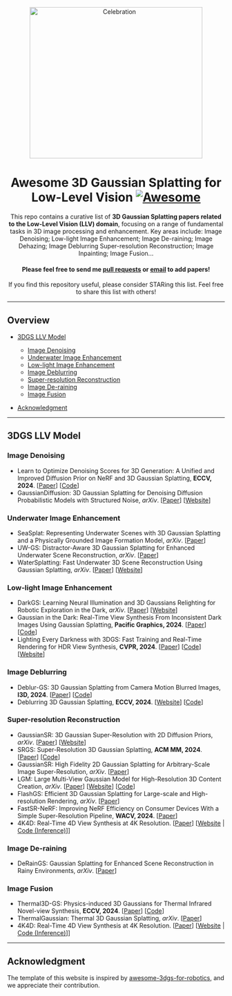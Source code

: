 <div align="center"> 
<img src="Images/image1.png" width="400" height="350" alt="Celebration"/>    
   
# Awesome 3D Gaussian Splatting for Low-Level Vision  [![Awesome](https://cdn.rawgit.com/sindresorhus/awesome/d7305f38d29fed78fa85652e3a63e154dd8e8829/media/badge.svg)](https://github.com/sindresorhus/awesome)
   
 


This repo contains a curative list of **3D Gaussian Splatting papers related to the Low-Level Vision (LLV) domain**, focusing on a range of fundamental tasks in 3D image processing and enhancement. Key areas include:  Image Denoising; Low-light Image Enhancement; Image De-raining; Image Dehazing; Image Deblurring
Super-resolution Reconstruction; Image Inpainting; Image Fusion...

#### Please feel free to send me [pull requests](https://github.com/moriyaya/awesome-3dgs-for-low-level-vision) or [email](mailto:luguoxinxin@163.com) to add papers! <br>

If you find this repository useful, please consider STARing this list. Feel free to share this list with others!
<div align="left">   
  
---

## Overview

  - [3DGS LLV Model](#3dgs-general-model)
    - [Image Denoising](#Image-Denoising)
    - [Underwater Image Enhancement](#Underwater-Image-Enhancement)
    - [Low-light Image Enhancement](#Low-light-Image-Enhancement)
    - [Image Deblurring](#Image-Deblurring)
    - [Super-resolution Reconstruction](#Super-resolution-Reconstruction)
    - [Image De-raining](#Image-De-raining)
    - [Image Fusion](#Image-Fusion)


  - [Acknowledgment](#Acknowledgment)

---
 




## 3DGS LLV Model

### Image Denoising
* Learn to Optimize Denoising Scores for 3D Generation: A Unified and Improved Diffusion Prior on NeRF and 3D Gaussian Splatting, **ECCV, 2024**. [[Paper](https://arxiv.org/pdf/2312.04820)] [[Code](https://github.com/yangxiaofeng/LODS)]
* GaussianDiffusion: 3D Gaussian Splatting for Denoising Diffusion Probabilistic Models with Structured Noise, *arXiv*. [[Paper](https://arxiv.org/pdf/2311.11221.pdf)] [[Website](https://arxiv.org/abs/2311.11221)]

### Underwater Image Enhancement
* SeaSplat: Representing Underwater Scenes with 3D Gaussian Splatting and a Physically Grounded Image Formation Model, *arXiv*. [[Paper](https://arxiv.org/pdf/2409.17345)]
* UW-GS: Distractor-Aware 3D Gaussian Splatting for Enhanced Underwater Scene Reconstruction, *arXiv*. [[Paper](https://arxiv.org/pdf/2410.01517)]
* WaterSplatting: Fast Underwater 3D Scene Reconstruction Using Gaussian Splatting, *arXiv*. [[Paper](https://arxiv.org/abs/2408.08206.pdf)] [[Website](https://water-splatting.github.io/)]

### Low-light Image Enhancement
* DarkGS: Learning Neural Illumination and 3D Gaussians Relighting for Robotic Exploration in the Dark, *arXiv*. [[Paper](https://arxiv.org/abs/2403.10814.pdf)]  [[Website](https://github.com/tyz1030/darkgs)]
* Gaussian in the Dark: Real-Time View Synthesis From Inconsistent Dark Images Using Gaussian Splatting, **Pacific Graphics, 2024**. [[Paper](https://arxiv.org/pdf/2408.09130.pdf)] [[Code](https://github.com/yec22/Gaussian-DK)]
* Lighting Every Darkness with 3DGS: Fast Training and Real-Time Rendering for HDR View Synthesis, **CVPR, 2024**. [[Paper](https://arxiv.org/abs/2406.06216.pdf)] [[Code](https://github.com/Srameo/LE3D)] [[Website](https://srameo.github.io/projects/le3d/)]

### Image Deblurring
* Deblur-GS: 3D Gaussian Splatting from Camera Motion Blurred Images, **I3D, 2024**. [[Paper](https://chaphlagical.icu/Deblur-GS/static/paper/Deblur_GS_author_version.pdf)]  [[Code](https://github.com/Chaphlagical/Deblur-GS)]
* Deblurring 3D Gaussian Splatting, **ECCV, 2024**. [[Website](https://benhenryl.github.io/Deblurring-3D-Gaussian-Splatting/)]  [[Code](https://github.com/benhenryL/Deblurring-3D-Gaussian-Splatting)]

### Super-resolution Reconstruction
* GaussianSR: 3D Gaussian Super-Resolution with 2D Diffusion Priors, *arXiv*. [[Paper](https://arxiv.org/abs/2406.10111.pdf)] [[Website](https://chchnii.github.io/GaussianSR/)]
* SRGS: Super-Resolution 3D Gaussian Splatting, **ACM MM, 2024**. [[Paper](https://arxiv.org/abs/2404.10318.pdf)] [[Code](https://github.com/XiangFeng66/SRGS)]
* GaussianSR: High Fidelity 2D Gaussian Splatting for Arbitrary-Scale Image Super-Resolution, *arXiv*. [[Paper](https://arxiv.org/abs/2407.18046.pdf)] 
* LGM: Large Multi-View Gaussian Model for High-Resolution 3D Content Creation, *arXiv*. [[Paper](https://arxiv.org/pdf/2402.05054.pdf)] [[Website](https://me.kiui.moe/lgm/)] [[Code](https://github.com/3DTopia/LGM)]
* FlashGS: Efficient 3D Gaussian Splatting for Large-scale and High-resolution Rendering, *arXiv*. [[Paper](https://arxiv.org/pdf/2408.07967.pdf)]
* FastSR-NeRF: Improving NeRF Efficiency on Consumer Devices With a Simple Super-Resolution Pipeline, **WACV, 2024**. [[Paper](https://openaccess.thecvf.com/content/WACV2024/papers/Lin_FastSR-NeRF_Improving_NeRF_Efficiency_on_Consumer_Devices_With_a_Simple_WACV_2024_paper.pdf)]
*  4K4D: Real-Time 4D View Synthesis at 4K Resolution. [[Paper](https://drive.google.com/file/d/1Y-C6ASIB8ofvcZkyZ_Vp-a2TtbiPw1Yx/view?usp=sharing)] [[Website](https://zju3dv.github.io/4k4d/) | [Code (Inference)](https://github.com/zju3dv/4K4D)]]

### Image De-raining
* DeRainGS: Gaussian Splatting for Enhanced Scene Reconstruction in Rainy Environments, *arXiv*. [[Paper](https://arxiv.org/pdf/2408.11540)]

### Image Fusion
* Thermal3D-GS: Physics-induced 3D Gaussians for Thermal Infrared Novel-view Synthesis, **ECCV, 2024**. [[Paper](https://arxiv.org/abs/2409.08042)]  [[Code](https://github.com/mzzcdf/Thermal3DGS)]
* ThermalGaussian: Thermal 3D Gaussian Splatting, *arXiv*. [[Paper](https://arxiv.org/abs/2409.07200)]
*  4K4D: Real-Time 4D View Synthesis at 4K Resolution. [[Paper](https://drive.google.com/file/d/1Y-C6ASIB8ofvcZkyZ_Vp-a2TtbiPw1Yx/view?usp=sharing)] [[Website](https://zju3dv.github.io/4k4d/) | [Code (Inference)](https://github.com/zju3dv/4K4D)]]
---

 

## Acknowledgment


The template of this website is inspired by [awesome-3dgs-for-robotics](https://github.com/dtc111111/awesome-3dgs-for-robotics), and we appreciate their contribution.
